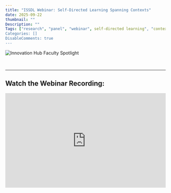 ```yaml
---
title: "ISSDL Webinar: Self-Directed Learning Spanning Contexts"
date: 2025-09-22
thumbnail: ""
Description: ""
Tags: ["research", "panel", "webinar", self-directed learning", "context"]
Categories: []
DisableComments: true
---
```



![Innovation Hub Faculty Spotlight](/images/fsu-issdl-webinar-sept2025.png)


<br>

---

## Watch the Webinar Recording:

<div style="width: 100%;">
<div style="position: relative; width: 100%; overflow: hidden; padding-top: 56.25%;">
<p><iframe style="position: absolute; top: 0; left: 0; right: 0; width: 100%; height: 100%; border: none;" src="https://fsu.zoom.us/rec/play/Z0dlEUqCwCJSPNmTovi_sQ8Ect7aVv43geJQyBL74EZw-2dOQo7iLYrdPyZ3xGcBwi9l89GREqqt3ai4.wzQqPA4jbLTdqfls?autoplay=true&startTime=1758556681000" width="560" height="315" allowfullscreen="allowfullscreen" allow="accelerometer; autoplay; clipboard-write; encrypted-media; gyroscope; picture-in-picture"></iframe></p>
</div>
</div>
